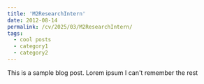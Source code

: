 ```yaml
---
title: 'M2ResearchIntern'
date: 2012-08-14
permalink: /cv/2025/03/M2ResearchIntern/
tags:
  - cool posts
  - category1
  - category2
---
```


This is a sample blog post. Lorem ipsum I can't remember the rest
